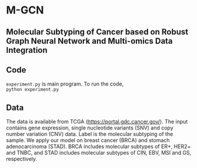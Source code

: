 # M-GCN
## Molecular Subtyping of Cancer based on Robust Graph Neural Network and Multi-omics Data Integration

Code
---
`experiment.py` is main program. To run the code,  
`python experiment.py`  

Data
---
The data is available from TCGA (https://portal.gdc.cancer.gov/). The input contains gene expression,  single nucleotide variants (SNV) and copy number variation (CNV) data. Label is the molecular subtyping of the sample. We apply our model on breast cancer (BRCA) and stomach adenocarcinoma (STAD). BRCA includes molecular subtypes of ER+, HER2+ and TNBC, and STAD includes molecular subtypes of CIN, EBV, MSI and GS, respectively.
